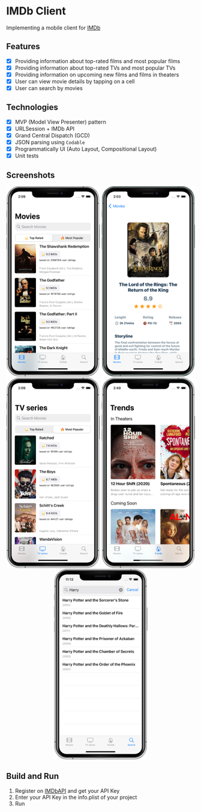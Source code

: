 # IMDb Client
Implementing a mobile client for [IMDb](https://www.imdb.com/)

## Features
- [x] Providing information about top-rated films and most popular films
- [x] Providing information about top-rated TVs and most popular TVs
- [x] Providing information on upcoming new films and films in theaters
- [x] User can view movie details by tapping on a cell
- [x] User can search by movies

## Technologies
- [x] MVP (Model View Presenter) pattern
- [x] URLSession + IMDb API
- [x] Grand Central Dispatch (GCD)
- [x] JSON parsing using `Codable`
- [x] Programmatically UI (Auto Layout, Compositional Layout)
- [x] Unit tests

## Screenshots
<p align="center">
  <img src = "https://github.com/MalyshevMaksim/IMDbClient/raw/master/screenshots/Movies.png" width="250"/>
  <img src = "https://github.com/MalyshevMaksim/IMDbClient/raw/master/screenshots/DetailMovie.png" width="250"/>
  <img src = "https://github.com/MalyshevMaksim/IMDbClient/raw/master/screenshots/TVs.png" width="250"/>
  <img src = "https://github.com/MalyshevMaksim/IMDbClient/raw/master/screenshots/Trends.png" width="250"/>
  <img src = "https://github.com/MalyshevMaksim/IMDbClient/raw/master/screenshots/Search.png" width="250"/>
</p>

## Build and Run
1. Register on [IMDbAPI](https://imdb-api.com/) and get your API Key
2. Enter your API Key in the info.plist of your project
3. Run
